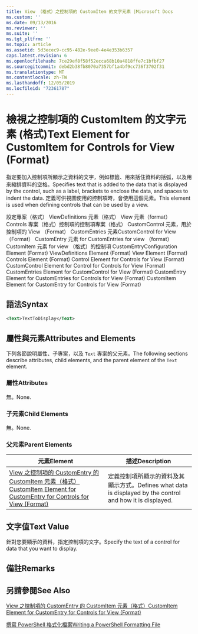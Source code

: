```yaml
---
title: View （格式）之控制項的 CustomItem 的文字元素 |Microsoft Docs
ms.custom: ''
ms.date: 09/13/2016
ms.reviewer: ''
ms.suite: ''
ms.tgt_pltfrm: ''
ms.topic: article
ms.assetid: 5d3ecec9-cc95-482e-9ee0-4e4e353b6357
caps.latest.revision: 6
ms.openlocfilehash: 7ce29ef8f58f52ecca68b10a4818ffe7c1bfbf27
ms.sourcegitcommit: debd2b38fb8070a7357bf1a4bf9cc736f3702f31
ms.translationtype: MT
ms.contentlocale: zh-TW
ms.lasthandoff: 12/05/2019
ms.locfileid: "72361787"
---
```

# <a name="text-element-for-customitem-for-controls-for-view-format"></a><span data-ttu-id="34094-102">檢視之控制項的 CustomItem 的文字元素 (格式)</span><span class="sxs-lookup"><span data-stu-id="34094-102">Text Element for CustomItem for Controls for View (Format)</span></span>

<span data-ttu-id="34094-103">指定要加入控制項所顯示之資料的文字，例如標籤、用來括住資料的括弧，以及用來縮排資料的空格。</span><span class="sxs-lookup"><span data-stu-id="34094-103">Specifies text that is added to the data that is displayed by the control, such as a label, brackets to enclose the data, and spaces to indent the data.</span></span> <span data-ttu-id="34094-104">定義可供視圖使用的控制項時，會使用這個元素。</span><span class="sxs-lookup"><span data-stu-id="34094-104">This element is used when defining controls that can be used by a view.</span></span>

<span data-ttu-id="34094-105">設定專案（格式） ViewDefinitions 元素（格式） View 元素（format） Controls 專案（格式）控制項的控制項專案（格式） CustomControl 元素，用於控制項的 View （Format） CustomEntries 元素CustomControl for View （Format） CustomEntry 元素 for CustomEntries for view （format） CustomItem 元素 for view （格式）的控制項 CustomEntry</span><span class="sxs-lookup"><span data-stu-id="34094-105">Configuration Element (Format) ViewDefinitions Element (Format) View Element (Format) Controls Element (Format) Control Element for Controls for View (Format) CustomControl Element for Control for Controls for View (Format) CustomEntries Element for CustomControl for View (Format) CustomEntry Element for CustomEntries for Controls for View (Format) CustomItem Element for CustomEntry for Controls for View (Format)</span></span>

## <a name="syntax"></a><span data-ttu-id="34094-106">語法</span><span class="sxs-lookup"><span data-stu-id="34094-106">Syntax</span></span>

```xml
<Text>TextToDisplay</Text>
```

## <a name="attributes-and-elements"></a><span data-ttu-id="34094-107">屬性與元素</span><span class="sxs-lookup"><span data-stu-id="34094-107">Attributes and Elements</span></span>

<span data-ttu-id="34094-108">下列各節說明屬性、子專案，以及 `Text` 專案的父元素。</span><span class="sxs-lookup"><span data-stu-id="34094-108">The following sections describe attributes, child elements, and the parent element of the `Text` element.</span></span>

### <a name="attributes"></a><span data-ttu-id="34094-109">屬性</span><span class="sxs-lookup"><span data-stu-id="34094-109">Attributes</span></span>

<span data-ttu-id="34094-110">無。</span><span class="sxs-lookup"><span data-stu-id="34094-110">None.</span></span>

### <a name="child-elements"></a><span data-ttu-id="34094-111">子元素</span><span class="sxs-lookup"><span data-stu-id="34094-111">Child Elements</span></span>

<span data-ttu-id="34094-112">無。</span><span class="sxs-lookup"><span data-stu-id="34094-112">None.</span></span>

### <a name="parent-elements"></a><span data-ttu-id="34094-113">父元素</span><span class="sxs-lookup"><span data-stu-id="34094-113">Parent Elements</span></span>

|<span data-ttu-id="34094-114">元素</span><span class="sxs-lookup"><span data-stu-id="34094-114">Element</span></span>|<span data-ttu-id="34094-115">描述</span><span class="sxs-lookup"><span data-stu-id="34094-115">Description</span></span>|
|-------------|-----------------|
|[<span data-ttu-id="34094-116">View 之控制項的 CustomEntry 的 CustomItem 元素（格式）</span><span class="sxs-lookup"><span data-stu-id="34094-116">CustomItem Element for CustomEntry for Controls for View (Format)</span></span>](./customitem-element-for-customentry-for-controls-for-view-format.md)|<span data-ttu-id="34094-117">定義控制項所顯示的資料及其顯示方式。</span><span class="sxs-lookup"><span data-stu-id="34094-117">Defines what data is displayed by the control and how it is displayed.</span></span>|

## <a name="text-value"></a><span data-ttu-id="34094-118">文字值</span><span class="sxs-lookup"><span data-stu-id="34094-118">Text Value</span></span>

<span data-ttu-id="34094-119">針對您要顯示的資料，指定控制項的文字。</span><span class="sxs-lookup"><span data-stu-id="34094-119">Specify the text of a control for data that you want to display.</span></span>

## <a name="remarks"></a><span data-ttu-id="34094-120">備註</span><span class="sxs-lookup"><span data-stu-id="34094-120">Remarks</span></span>

## <a name="see-also"></a><span data-ttu-id="34094-121">另請參閱</span><span class="sxs-lookup"><span data-stu-id="34094-121">See Also</span></span>

[<span data-ttu-id="34094-122">View 之控制項的 CustomEntry 的 CustomItem 元素（格式）</span><span class="sxs-lookup"><span data-stu-id="34094-122">CustomItem Element for CustomEntry for Controls for View (Format)</span></span>](./customitem-element-for-customentry-for-controls-for-view-format.md)

[<span data-ttu-id="34094-123">撰寫 PowerShell 格式化檔案</span><span class="sxs-lookup"><span data-stu-id="34094-123">Writing a PowerShell Formatting File</span></span>](./writing-a-powershell-formatting-file.md)
